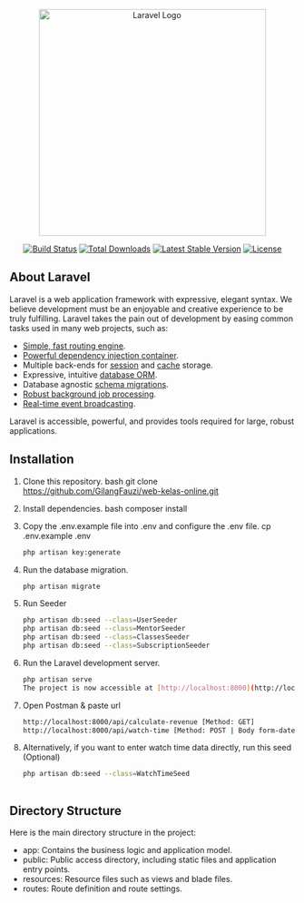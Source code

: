 <p align="center"><a href="https://laravel.com" target="_blank"><img src="https://raw.githubusercontent.com/laravel/art/master/logo-lockup/5%20SVG/2%20CMYK/1%20Full%20Color/laravel-logolockup-cmyk-red.svg" width="400" alt="Laravel Logo"></a></p>

<p align="center">
<a href="https://github.com/laravel/framework/actions"><img src="https://github.com/laravel/framework/workflows/tests/badge.svg" alt="Build Status"></a>
<a href="https://packagist.org/packages/laravel/framework"><img src="https://img.shields.io/packagist/dt/laravel/framework" alt="Total Downloads"></a>
<a href="https://packagist.org/packages/laravel/framework"><img src="https://img.shields.io/packagist/v/laravel/framework" alt="Latest Stable Version"></a>
<a href="https://packagist.org/packages/laravel/framework"><img src="https://img.shields.io/packagist/l/laravel/framework" alt="License"></a>
</p>

## About Laravel

Laravel is a web application framework with expressive, elegant syntax. We believe development must be an enjoyable and creative experience to be truly fulfilling. Laravel takes the pain out of development by easing common tasks used in many web projects, such as:

- [Simple, fast routing engine](https://laravel.com/docs/routing).
- [Powerful dependency injection container](https://laravel.com/docs/container).
- Multiple back-ends for [session](https://laravel.com/docs/session) and [cache](https://laravel.com/docs/cache) storage.
- Expressive, intuitive [database ORM](https://laravel.com/docs/eloquent).
- Database agnostic [schema migrations](https://laravel.com/docs/migrations).
- [Robust background job processing](https://laravel.com/docs/queues).
- [Real-time event broadcasting](https://laravel.com/docs/broadcasting).

Laravel is accessible, powerful, and provides tools required for large, robust applications.

## Installation

1. Clone this repository.
     bash
     git clone https://github.com/GilangFauzi/web-kelas-online.git
     

2. Install dependencies.
     bash
     composer install
   

4. Copy the .env.example file into .env and configure the .env file.
     cp .env.example .env
     ```bash
     php artisan key:generate
     

5. Run the database migration.
     ```bash
     php artisan migrate
     
6. Run Seeder
      ```bash
   php artisan db:seed --class=UserSeeder
   php artisan db:seed --class=MentorSeeder
   php artisan db:seed --class=ClassesSeeder
   php artisan db:seed --class=SubscriptionSeeder

7. Run the Laravel development server.
     ```bash
     php artisan serve  
     The project is now accessible at [http://localhost:8000](http://localhost:8000).

8. Open Postman & paste url
   ```bash
   http://localhost:8000/api/calculate-revenue [Method: GET]
   http://localhost:8000/api/watch-time [Method: POST | Body form-date: user_id, class_id, minutes]
   
9. Alternatively, if you want to enter watch time data directly, run this seed (Optional)
   ```bash
   php artisan db:seed --class=WatchTimeSeed
    
## Directory Structure

Here is the main directory structure in the project:

- app: Contains the business logic and application model.
- public: Public access directory, including static files and application entry points.
- resources: Resource files such as views and blade files.
- routes: Route definition and route settings.
